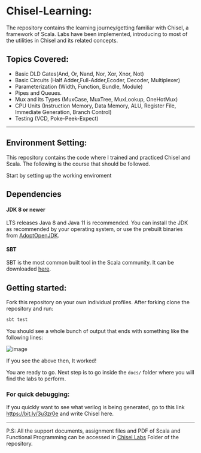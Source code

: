 # Chisel-Learning:

The repository contains the learning journey/getting familiar with Chisel, a framework of Scala. Labs have been implemented, introducing to most of the utilities in Chisel and its related concepts. 

## Topics Covered:

* Basic DLD Gates(And, Or, Nand, Nor, Xor, Xnor, Not) 
* Basic Circuits (Half Adder,Full-Adder,Ecoder, Decoder, Multiplexer)
* Parameterization (Width, Function, Bundle, Module)
* Pipes and Queues.
* Mux and its Types (MuxCase, MuxTree, MuxLookup, OneHotMux)
* CPU Units (Instruction Memory, Data Memory, ALU, Register File, Immediate Generation, Branch Control)
* Testing (VCD, Poke-Peek-Expect)

--------------------------------------------------------

## Environment Setting:

This repository contains the code where I trained and practiced Chisel and Scala. The following is the course that should be followed. 

Start by setting up the working enviroment

## Dependencies

#### JDK 8 or newer

LTS releases Java 8 and Java 11 is recommended. You can install the JDK as recommended by your operating system, or use the prebuilt binaries from [AdoptOpenJDK](https://adoptopenjdk.net/).

#### SBT 

SBT is the most common built tool in the Scala community. It can be downloaded [here](https://www.scala-sbt.org/download.html).  


## Getting started:

Fork this repository on your own individual profiles. After forking clone the repository and run:

```sh
sbt test
```

You should see a whole bunch of output that ends with something like the following lines:

![image](https://user-images.githubusercontent.com/51242857/134680755-4e814974-2d2a-456e-9d89-f71475ab8ca0.png)


If you see the above then, It worked!

You are ready to go. Next step is to go inside the `docs/` folder where you will find the labs to perform.

### For quick debugging:
If you quickly want to see what verilog is being generated, go to this link  https://bit.ly/3u3zr0e and write Chisel here.

---------------------------------------------------------------

P.S: All the support documents, assignment files and PDF of Scala and Functional Programming can be accessed in [Chisel Labs](https://github.com/Agha-Muqarib/Chisel-Learning/tree/main/Chisel%20Labs) Folder of the repository.
